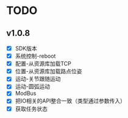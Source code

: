 # TODO

## v1.0.8

- [x] SDK版本  
- [x] 系统控制-reboot  
- [x] 配置-从资源库加载TCP  
- [x] 位置-从资源库加载路点位姿  
- [x] 运动-关节跟随运动  
- [x] 运动-圆弧运动
- [x] ModBus
- [x] 把IO相关的API整合一致（类型通过参数传入）
- [x] 获取任务状态

